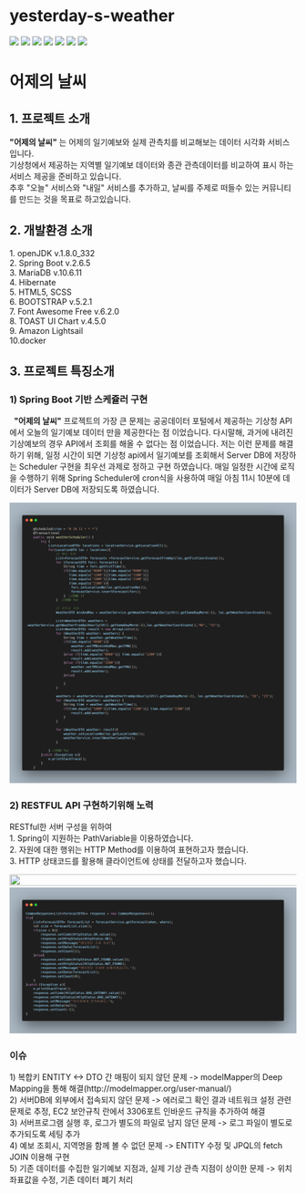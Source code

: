 # yesterday-s-weather


<img src="https://img.shields.io/badge/Spring Boot-6DB33F?style=flat-square&logo=SpringBoot&logoColor=white"/> <img src="https://img.shields.io/badge/MariaDB-1F305F?style=flat-square&logo=MariaDB&logoColor=white"/> <img src="https://img.shields.io/badge/Hibernate-59666C?style=flat-square&logo=Hibernate&logoColor=white"/> <img src="https://img.shields.io/badge/JUnit5-25A162?style=flat-square&logo=JUnit5&logoColor=white"/> <img src="https://img.shields.io/badge/Gradle-02303A?style=flat-square&logo=Gradle&logoColor=white"/> <img src="https://img.shields.io/badge/IntelliJ IDEA-000000?style=flat-square&logo=IntelliJIDEA&logoColor=white"/> <img src="https://img.shields.io/badge/Amazon EC2-FF9900?style=flat-square&logo=AmazonEC2&logoColor=white"/>

<h1> 어제의 날씨 </h1>


<h2> 1. 프로젝트 소개</h2>
<p>
  <b>"어제의 날씨"</b> 는 어제의 일기예보와 실제 관측치를 비교해보는 데이터 시각화 서비스입니다. <br>기상청에서 제공하는 지역별 일기예보 데이터와 종관 관측데이터를 비교하여 표시
  하는 서비스 제공을 준비하고 있습니다.<br>추후 "오늘" 서비스와 "내일" 서비스를 추가하고, 날씨를 주제로 떠들수 있는 커뮤니티를 만드는 것을 목표로 하고있습니다. 
</p>

<h2> 2. 개발환경 소개</h2>
<p>
  1. openJDK v.1.8.0_332<br>
  2. Spring Boot v.2.6.5<br>
  3. MariaDB v.10.6.11<br>
  4. Hibernate<br>
  5. HTML5, SCSS <br>
  6. BOOTSTRAP v.5.2.1 <br>
  7. Font Awesome Free v.6.2.0 <br>
  8. TOAST UI Chart v.4.5.0 <br>
  9. Amazon Lightsail <br>
  10.docker <br>
</p>

<h2> 3. 프로젝트 특징소개</h2>


<h3> 1) Spring Boot 기반 스케쥴러 구현 </h3>

<p>
  &nbsp;&nbsp;<b>"어제의 날씨"</b> 프로젝트의 가장 큰 문제는 공공데이터 포털에서 제공하는 기상청 API에서 오늘의 일기예보 데이터 만을 제공한다는 점 이었습니다. 다시말해, 과거에 내려진 기상예보의 경우 API에서 조회를 해올 수 없다는 점 이었습니다. 저는 이런 문제를 해결 하기 위해, 일정 시간이 되면 기상청 api에서 일기예보를 조회해서 Server DB에 저장하는 Scheduler 구현을 최우선 과제로 정하고 구현 하였습니다. 매일 일정한 시간에 로직을 수행하기 위해 Spring Scheduler에 cron식을 사용하여 매일 아침 11시 10분에 데이터가 Server DB에 저장되도록 하였습니다. 
</p>

<img src="./README/cron.png" style="width:900px; height:40%; display:inline-block; margin:auto "/>

<h3> 2) RESTFUL API 구현하기위해 노력 </h3>

<p>
  RESTful한 서버 구성을 위하여<br>
  1. Spring이 지원하는 PathVariable을 이용하였습니다.<br>
  2. 자원에 대한 행위는 HTTP Method를 이용하여 표현하고자 했습니다. <br>
  3. HTTP 상태코드를 활용해 클라이언트에 상태를 전달하고자 했습니다. <br>
</p>

<img src="./README/httpStatus.png" style="width:900px; height:40%; display:inline-block; margin:auto "/>
<img src="./README/httpCode.png" style="width:900px; height:40%; display:inline-block; margin:auto "/>



<h3>이슈</h3>
<p>
1) 복합키 ENTITY <-> DTO 간 매핑이 되지 않던 문제 -> modelMapper의 Deep Mapping을 통해 해결(http://modelmapper.org/user-manual/)<br>
2) 서버DB에 외부에서 접속되지 않던 문제 -> 에러로그 확인 결과 네트워크 설정 관련 문제로 추정, EC2 보안규칙 란에서 3306포트 인바운드 규칙을 추가하여 해결<br> 
3) 서버프로그램 실행 후, 로그가 별도의 파일로 남지 않던 문제 -> 로그 파일이 별도로 추가되도록 세팅 추가<br>
4) 예보 조회시, 지역명을 함께 볼 수 없던 문제 -> ENTITY 수정 및 JPQL의 fetch JOIN 이용해 구현 <br>
5) 기존 데이터를 수집한 일기예보 지점과, 실제 기상 관측 지점이 상이한 문제 -> 위치 좌표값을 수정, 기존 데이터 폐기 처리 
</p>  
